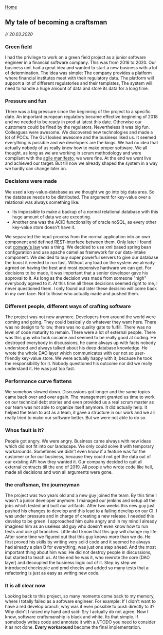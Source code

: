 [Home](/)

## My tale of becoming a craftsman
*// 20.03.2020*

### Green field
I had the privilege to work on a green field project as a junior software engineer in a financial software company. This was from 2016 to 2020.
Our business unit had a great idea and wanted to start a new business with a lot of determination.
The idea was simple: The company provides a platform where financial institutes meet with their regulatory data. The platform will support a lot of different regulatories and their templates, 
The system will need to handle a huge amount of data and store its data for a long time.

### Pressure and fun
There was a big pressure since the beginning of the project to a specific date. An important european regulatory became effective beginning of 2018 and we needed to be ready in prod at latest this date. Otherwise our customers could be fined by the regulators.
Nevertheless it was big fun. Colleagues were awesome. We discovered new technologies and made a lot of POCs. The GUI looked awesome and the business liked us. It seemed everything is possible and we developers are the kings. 
We had no idea that actually nobody of us really knew how to make proper software.
We all thought, as long as we are working in scrum methodology and were compliant with the [agile manifesto](https://agilemanifesto.org/), we were fine.
At the end we went live and achieved our target. But till now we already shaped the system in a way we hardly can change later on.

### Decisions were made
We used a key-value-database as we thought we go into big data area. So the database needs to be distributed. 
The argument for key-value over a relational was always something like:
 
* Its impossible to make a backup of a normal relational database with this huge amount of data we are excepting. 
* Another one was the ACID functionality of oracle noSQL, as every other key-value store doesn't have it.

We separated the input process from the normal application into an own component and defined REST-interface between them. Only later I found out [conway's law](http://www.melconway.com/Home/Conways_Law.html) was a thing. 
We decided to use xml based spring bean configuration and use apache camel as framework for our data-intake component. 
We decided to buy super powerful servers to give our database the boost it needed to run fast. Without any load on the system we already agreed on having the best and most expensive hardware we can get.
For decisions to be made, it was important that a senior developer gave his approval to it. As long as the decision was made from someone "high" everybody agreed to it. 
At this time all these decisions seemed right to me, I never questioned them. I only found out later these decisino will come back in my own face. Not to those who actually made and pushed them.

### Different people, different ways of crafting software
The project was not new anymore. Developers from around the world were coming and going. They could basically do whatever they want here. There was no design to follow, there was no quality gate to fulfill. There was no level of code maturity to remain.
There were a lot of external people. There was this guy who took cocaine and seemed to be really good at coding. He destroyed everybody in discussions, he came always up with facts nobody understood and always talked about his deep database knowledge.
He wrote the whole DAO layer which communicates with our not so user-friendly key-value store. We were actually happy with it, because he took the responsibility for it. Nobody questioned his outcome nor did we really understand it. He was just too fast. 
 
### Performance curve flattens
We somehow slowed down. Discussions got longer and the same topics came back over and over again.
The management granted us time to work on our technical debt stories and even provided us a real scrum master as our team was not able to organize itself anymore. It did actually help. It helped the team to act as a team, it gave a structure in our work and we all really tried to make our software better.
But we were not able to do so.

### Whos fault is it? 
People got angry. We were angry. Business came always with new ideas which did not fit into our landscape. We only could solve it with temporary workarounds. 
Sometimes we didn't even know if a feature was for the customer or for our business, because they could not get the data out of our existing API how they wanted it. 
Our company decided to quit all external contracts till the end of 2019. All people who wrote code like hell, made all decisions and won all arguments were gone.  
 
### the craftsman, the journeyman
The project was two years old and a new guy joined the team. By this time I wasn't a junior developer anymore. I managed our jenkins and setup all the jobs which tested and built our artifacts.
After two weeks this new guy just pushed his changes to develop and this lead to a failing develop on our CI. I was under pressure and in charge of creating a new release. I needed this develop to be green.
I approached him quite angry and in my mind I already imagined him as an useless old guy who doesn't even know how to run tests and use git branches. Little did I know that this guy will change my life.
After some time we figured out that this guy knows more than we do. He first proved his skills by writing very solid code and it seemed he always had already a plan B for everything, was just one step ahead.
And the most important thing about him was: He did not destroy people in discussions, but started to teach us. 
At the end he was it, who rewrote the core (DAO layer) and decoupled the business logic out of it. Step by step we introduced checkstyle and pmd checks and added so many tests that a refactoring is just as easy as writing new code.  

### It is all clear now
Looking back to this project, so many moments come back to my memory, where I totally failed as a software engineer. 
For example: If I didn't want to have a red develop branch, why was it even possible to push directly to it? Why didn't I raised my hand and said: Sry I actually do not agree.
Now I know, software craftsmanship is black and white. Its that simple. If somebody writes code and annotate it with a //TODO you need to consider it as not done. **Every workaround** become the final implementation.